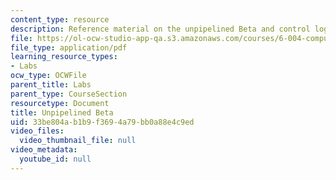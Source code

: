```yaml
---
content_type: resource
description: Reference material on the unpipelined Beta and control logic.
file: https://ol-ocw-studio-app-qa.s3.amazonaws.com/courses/6-004-computation-structures-spring-2009/33be804ab1b9f3694a79bb0a88e4c9ed_MIT6_004s09_lab_beta_diagram.pdf
file_type: application/pdf
learning_resource_types:
- Labs
ocw_type: OCWFile
parent_title: Labs
parent_type: CourseSection
resourcetype: Document
title: Unpipelined Beta
uid: 33be804a-b1b9-f369-4a79-bb0a88e4c9ed
video_files:
  video_thumbnail_file: null
video_metadata:
  youtube_id: null
---
```

